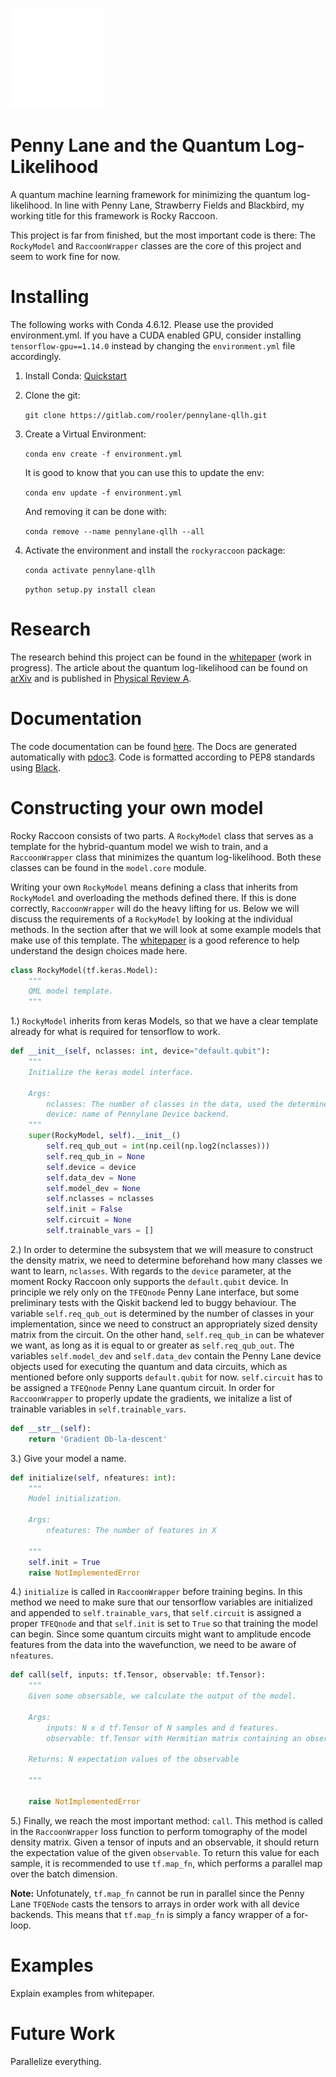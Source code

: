 ![](docs/resources/RR_raccoon_wiersema.png)

# Penny Lane and the Quantum Log-Likelihood

A quantum machine learning framework for minimizing the quantum log-likelihood. In line with Penny Lane, 
Strawberry Fields and Blackbird, my working title for this framework is Rocky Raccoon.

This project is far from finished, but the most important code is there: The `RockyModel` and `RaccoonWrapper` classes 
are the core of this project and seem to work fine for now.

# Installing

The following works with Conda 4.6.12. Please use the provided environment.yml. 
If you have a CUDA enabled GPU, consider installing `tensorflow-gpu==1.14.0` instead by 
changing the `environment.yml` file accordingly.

 1. Install Conda: [Quickstart](https://www.digitalocean.com/community/tutorials/how-to-install-anaconda-on-ubuntu-18-04-quickstart)

 2. Clone the git:
 
    `git clone https://gitlab.com/rooler/pennylane-qllh.git`

 3. Create a Virtual Environment:

    `conda env create -f environment.yml`

    It is good to know that you can use this to update the env:

    `conda env update -f environment.yml`

    And removing it can be done with:

    `conda remove --name pennylane-qllh --all`
 4. Activate the environment and install the `rockyraccoon` package:
    
    `conda activate pennylane-qllh`
    
    `python setup.py install clean`


# Research

The research behind this project can be found in the [whitepaper](https://github.com/therooler/pennylane-qllh/blob/master/docs/pennylane_qllh.pdf) (work in progress). 
The article about the quantum log-likelihood can be found on [arXiv](https://arxiv.org/abs/1905.06728) and is 
published in [Physical Review A](http://doi.org/10.1103/PhysRevA.100.020301).

# Documentation

The code documentation can be found [here]( https://therooler.github.io/pennylane-qllh/). The Docs are generated automatically
with [pdoc3](https://pypi.org/project/pdoc3/). Code is formatted according to PEP8 standards using 
[Black](https://black.readthedocs.io/en/stable/).

# Constructing your own model

Rocky Raccoon consists of two parts. A `RockyModel` class that serves as a template for the hybrid-quantum model 
we wish to train, and a `RaccoonWrapper` class that minimizes the quantum log-likelihood. Both these classes 
can be found in the `model.core` module. 

Writing your own `RockyModel` means defining a class that inherits from `RockyModel` and overloading the 
methods defined there. If this is done correctly, `RaccoonWrapper` will do the heavy lifting for us. 
Below we will discuss the requirements of a `RockyModel` by looking at the individual methods. In the section after that
we will look at some example models that make use of this template. The 
[whitepaper](https://github.com/therooler/pennylane-qllh/blob/master/docs/pennylane_qllh.pdf) is a good reference to 
help understand the design choices made here.

```python
class RockyModel(tf.keras.Model):
    """
    QML model template.
    """
```

 1.) `RockyModel` inherits from keras Models, so that we have a clear template already for what is required
 for tensorflow to work.

```python
def __init__(self, nclasses: int, device="default.qubit"):
    """
    Initialize the keras model interface.

    Args:
        nclasses: The number of classes in the data, used the determine the required output qubits.
        device: name of Pennylane Device backend.
    """
    super(RockyModel, self).__init__()
        self.req_qub_out = int(np.ceil(np.log2(nclasses)))
        self.req_qub_in = None
        self.device = device
        self.data_dev = None
        self.model_dev = None
        self.nclasses = nclasses
        self.init = False
        self.circuit = None
        self.trainable_vars = []
```

 2.) In order to determine the subsystem that we will measure to construct the density matrix, we need
 to determine beforehand how many classes we want to learn, `nclasses`. With regards to the `device` parameter,
 at the moment Rocky Raccoon only supports the `default.qubit` device. In principle we rely only on the 
 `TFEQnode` Penny Lane interface, but some preliminary tests with the Qiskit backend led to buggy behaviour.
 The variable `self.req_qub_out` is determined by the number of classes in your implementation, since we need to 
 construct an appropriately sized density matrix from the circuit. On the other hand, `self.req_qub_in` can be whatever 
 we want, as long as it is equal to or greater as `self.req_qub_out`. The variables `self.model_dev` and `self.data_dev` 
 contain the Penny Lane device objects used for executing the quantum and data circuits, which as mentioned before only 
 supports `default.qubit` for now. `self.circuit` has to be assigned a `TFEQnode` Penny Lane quantum circuit. In order
 for `RaccoonWrapper` to properly update the gradients, we initalize a list of trainable variables in `self.trainable_vars`.

```python
def __str__(self):
    return 'Gradient Ob-la-descent'
```

 3.) Give your model a name.

```python
def initialize(self, nfeatures: int):
    """
    Model initialization.

    Args:
        nfeatures: The number of features in X

    """
    self.init = True
    raise NotImplementedError
```

 4.) `initialize` is called in `RaccoonWrapper` before training begins. In this method we need to make sure that our 
tensorflow variables are initialized and appended to `self.trainable_vars`, that `self.circuit` is assigned a proper `TFEQnode`
and that `self.init` is set to `True` so that training the model can begin. Since some quantum circuits might want to 
amplitude encode features from the data into the wavefunction, we need to be aware of `nfeatures`.

```python
def call(self, inputs: tf.Tensor, observable: tf.Tensor):
    """
    Given some obsersable, we calculate the output of the model.

    Args:
        inputs: N x d tf.Tensor of N samples and d features.
        observable: tf.Tensor with Hermitian matrix containing an observable

    Returns: N expectation values of the observable

    """

    raise NotImplementedError
```

 5.) Finally, we reach the most important method: `call`. This method is called in the
`RaccoonWrapper` loss function to perform tomography of the model density matrix. Given 
a tensor of inputs and an observable, it should return the expectation value of the
given `observable`. To return this value for each sample, it is recommended to use
 `tf.map_fn`, which performs a parallel map over the batch dimension. 

**Note:** Unfotunately, `tf.map_fn` cannot be run in parallel since the Penny Lane 
`TFQENode` casts the tensors to arrays in order work with all device backends. This
means that `tf.map_fn` is simply a fancy wrapper of a for-loop. 

# Examples

Explain examples from whitepaper.

# Future Work

Parallelize everything.

